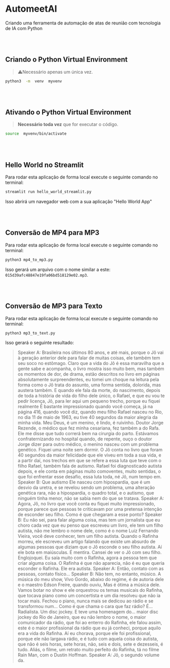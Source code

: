 # AutomeetAI
Criando uma ferramenta de automação de atas de reunião com tecnologia de IA com Python

\
&nbsp;
## Criando o **Python Virtual Environment**
> ⚠️Necessário apenas um única vez.
```sh
python3  -m  venv  myvenv
```

\
&nbsp;
## Ativando o **Python Virtual Environment**
> **Necessário toda vez** que for executar o código.
```sh
source  myvenv/bin/activate
```

\
&nbsp;
## Hello World no Streamlit
Para rodar esta aplicação de forma local execute o seguinte comando no terminal:
```sh
streamlit run hello_world_streamlit.py
```
Isso abrirá um navegador web com a sua aplicação "Hello World App"


\
&nbsp;
## Conversão de MP4 para MP3
Para rodar esta aplicação de forma local execute o seguinte comando no terminal:
```sh
python3 mp4_to_mp3.py
```
Isso gerará um arquivo com o nome similar a este: ```015d39afc48847e19fa06bd518129e02.mp3```.


\
&nbsp;
## Conversão de MP3 para Texto
Para rodar esta aplicação de forma local execute o seguinte comando no terminal:
```sh
python3 mp3_to_text.py
```
Isso gerará o seguinte resultado:

> Speaker A: Brasileira nos últimos 80 anos, e até mais, porque o Jô vai à geração anterior dele para falar de muitas coisas, ele também tem seu soco no estômago. Claro que a vida do Jô é essa maravilha que a gente sabe e acompanha, o livro mostra isso muito bem, mas também os momentos de dor, de drama, estão descritos no livro em páginas absolutamente surpreendentes, eu tomei um choque na leitura pela forma como o Jô trata do assunto, uma forma sentida, dolorida, mas austera também. E quando ele fala da morte, do nascimento, depois de toda a história de vida do filho dele único, o Rafael, e que eu vou te pedir licença, Jô, para ler aqui um pequeno trecho, porque eu fiquei realmente É bastante impressionado quando você começa, já na página 416, quando você diz, quando meu filho Rafael nasceu no Rio, no dia 11 de maio de 1963, eu tive 40 segundos da maior alegria da minha vida. Meu Deus, é um menino, é lindo, é ruivinho. Doutor Jorge Rezende, o médico que fez minha cesariana, fez também a do Rafa. Ele me disse que tudo correrá bem na cirurgia do parto. Estávamos confraternizando no hospital quando, de repente, ouço o doutor Jorge dizer para outro médico, o menino nasceu com um problema genético. Fiquei uma noite sem dormir. O Jô conta no livro que foram 40 segundos da maior felicidade que ele viveu em toda a sua vida, e a partir daí, nos trechos em que se refere a essa luta que teve com o filho Rafael, também fala de autismo. Rafael foi diagnosticado autista depois, e ele conta em páginas muito comoventes, muito sentidas, o que foi enfrentar esse desafio, essa luta toda, né Jô, num tempo em.
> Speaker B: Que autismo Ele nasceu com hipospardia, que é um desvio da uretra, e se revelou sendo um problema, uma alteração genética rara, não a hipospardia, o quadro total, e o autismo, que ninguém tinha menor, não se sabia nem do que se tratava.
> Speaker A: Agora, Jô, no livro que você conta eu fiquei muito impressionado, porque parece que pessoas te criticavam por uma pretensa intenção de esconder seu filho. Como é que chegaram a esse ponto?
Speaker B: Eu não sei, para falar alguma coisa, mas tem um jornalista que eu choro cada vez que eu penso que escreveu um livro, ele tem um filho autista, não me lembro o nome dele, como é o nome Luiz Fernando Vieira, você deve conhecer, tem um filho autista. Quando o Rafinha morreu, ele escreveu um artigo falando que existe um absurdo de algumas pessoas que diziam que o Jô esconde o seu filho autista. Aí ele bota em maiúsculas. É mentira. Cansei de ver o Jô com seu filho. Englojoquei. Eu saía muito com o Rafinha, agora a pessoa tem que criar alguma coisa. O Rafinha é que não aparecia, não é eu que queria esconder o Rafinha. Ele era autista.
Speaker A: Então, contato com as pessoas, contato físico...
Speaker B: Não tem, no entanto, músico. A música do meu show, Vivo Gordo, abaixo do regime, é de autoria dele e o maestro Edson Freire, quando ouviu, Mas é ótima a música dele. Vamos botar no show e ele orquestrou os temas musicais do Rafinha, que tocava piano como um concertista e um dia resolveu que não ia tocar mais. Fechou o piano, nunca mais se dedicou ao rádio e se transformou num... Como é que chama o cara que faz rádio? É... Radialista. Um disc jockey. E teve uma homenagem do... maior disc jockey do Rio de Janeiro, que eu não lembro o nome, o maior comunicador da rádio, que foi ao enterro do Rafinha, ele falou assim, este é o maior profissional da rádio que eu já conheci, porque aquilo era a vida do Rafinha. Aí eu chorava, porque ele foi profissional, porque ele não largava rádio, e é tudo com aquela coisa do autista, que não é seis horas, sete horas, não, seis e dois, sete e dezesseis, é tudo. Aliás, o filme, um retrato muito perfeito do Rafinha, tá no filme Rain Man, com o Dustin Hoffman.
> Speaker A: Jô, o segundo volume da.